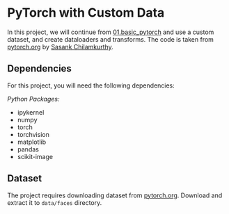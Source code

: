 # PyTorch with Custom Data
In this project, we will continue from [01.basic_pytorch](../01.basic_pytorch/README.md) and use a custom dataset, and create dataloaders and transforms. The code is taken from [pytorch.org](https://pytorch.org/tutorials/beginner/data_loading_tutorial.html) by [Sasank Chilamkurthy](https://chsasank.com/).

## Dependencies
For this project, you will need the following dependencies:

*Python Packages:*
- ipykernel
- numpy
- torch
- torchvision
- matplotlib
- pandas
- scikit-image

## Dataset
The project requires downloading dataset from [pytorch.org](https://download.pytorch.org/tutorial/faces.zip). Download and extract it to `data/faces` directory.